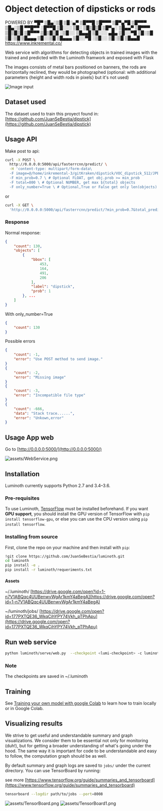 # Object detection of dipsticks or rods

POWERED BY
▀█▀ ▒█▄░▒█ ▒█░▄▀ ▒█▀▀█ ▒█▀▀▀ ▒█▀▄▀█ ▒█▀▀▀ ▒█▄░▒█ ▀▀█▀▀ ░█▀▀█ ▒█░░░
▒█░ ▒█▒█▒█ ▒█▀▄░ ▒█▄▄▀ ▒█▀▀▀ ▒█▒█▒█ ▒█▀▀▀ ▒█▒█▒█ ░▒█░░ ▒█▄▄█ ▒█░░░
▄█▄ ▒█░░▀█ ▒█░▒█ ▒█░▒█ ▒█▄▄▄ ▒█░░▒█ ▒█▄▄▄ ▒█░░▀█ ░▒█░░ ▒█░▒█ ▒█▄▄█
https://www.inkremental.co/

Web service with algorithms for detecting objects in trained images with the trained and predicted with the Luminoth framwork and exposed with Flask

The images consists of metal bars positioned on banners, the rods are horizontally reclined, they would be photographed (optional: with additional parameters {height and width rods in pixels} but it's not used)

![Image input](assets/train_image25.jpg)

## Dataset used

The dataset used to train this proyect found in:
[https://github.com/JuanSeBestia/dipstick](https://github.com/JuanSeBestia/dipstick)

## Usage API

Make post to api:

```bash
curl -X POST \
  http://0.0.0.0:5000/api/fasterrcnn/predict/ \
  -H 'content-type: multipart/form-data\
  -F image=@/home/inkremental-3/gitKraken/dipstick/VOC_dipstick_512/JPEGImages/valid_task_image39.jpg \ # Required
  -F min_prob=0.7 \ # Optional FLOAT, get obj.prob >= min_prob
  -F total=800 \ # Optional NUMBER, get max ${total} objects
  -F only_number=True \ # Optional,True or False get only len(objects)
```

or

``` bash
curl -X GET \
  'http://0.0.0.0:5000/api/fasterrcnn/predict/?min_prob=0.7&total_predictions=800&only_number=True&image=https%3A%2F%2Fs3.us-east-2.amazonaws.com%2Ftaskg
```

### Response

Normal response:

```json
{
    "count": 130,
    "objects": [
        {
            "bbox": [
                453,
                164,
                491,
                206
            ],
            "label": "dipstick",
            "prob": 1
        }, ...
    ]
}
```

With only_number=True

```json
{
    "count": 130
}
```

Possible errors

```json
{
    "count": -1,
    "error": "Use POST method to send image."
}
{
    "count": -2,
    "error": "Missing image"
}
{
    "count": -3,
    "error": "Incompatible file type"
}
{
    "count": -666,
    "data": "Stack trace......",
    "error": "Unkown,error"
}
```

## Usage App web

Go to [http://0.0.0.0:5000/](http://0.0.0.0:5000/)

![assets/WebService.png](assets/WebService.png)

## Installation

Luminoth currently supports Python 2.7 and 3.4–3.6.

### Pre-requisites

To use Luminoth, [TensorFlow](https://www.tensorflow.org/install/) must be installed beforehand. If you want **GPU support**, you should install the GPU version of TensorFlow with `pip install tensorflow-gpu`, or else you can use the CPU version using `pip install tensorflow`.

### Installing from source

First, clone the repo on your machine and then install with `pip`:

```bash
!git clone https://github.com/JuanSeBestia/luminoth.git
cd luminoth
pip install -e .
pip install -r luminoth/requeriments.txt
```

#### Assets

~/.luminoth/ [https://drive.google.com/open?id=1-n7V1ABQqc4UUBenwvWgAr1kmY4aBegA](https://drive.google.com/open?id=1-n7V1ABQqc4UUBenwvWgAr1kmY4aBegA)

~/luminoth/jobs/ [https://drive.google.com/open?id=177PXTQE36_WkqCihYPY74Vkh_pTPhApu](https://drive.google.com/open?id=177PXTQE36_WkqCihYPY74Vkh_pTPhApu)

## Run web service

```bash
python luminoth/serve/web.py  --checkpoint <lumi-checkpoint> -c luminoth/examples/config_fasterrcnn_colab.yml
```

### Note

The checkpoints are saved in ~/.luminoth

## Training

See [Training your own model with google Colab](https://colab.research.google.com/drive/1jTOAqXUtvTUX-qImQUp-4gLIT7DYFrLy) to learn how to train locally or in Google Colab.

## Visualizing results

We strive to get useful and understandable summary and graph visualizations. We consider them to be essential not only for monitoring (duh!), but for getting a broader understanding of what's going under the hood. The same way it is important for code to be understandable and easy to follow, the computation graph should be as well.

By default summary and graph logs are saved to `jobs/` under the current directory. You can use TensorBoard by running:

see more [https://www.tensorflow.org/guide/summaries_and_tensorboard](https://www.tensorflow.org/guide/summaries_and_tensorboard)

```bash
tensorboard --logdir path/to/jobs --port=8008
```

![assets/TensorBoard.png](assets/TensorBoard.png)
![assets/TensorBoard1.png](assets/TensorBoard1.png)
